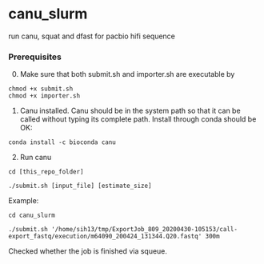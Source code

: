 # canu_slurm
run canu, squat and dfast for pacbio hifi sequence

### Prerequisites

0. Make sure that both submit.sh and importer.sh are executable by 

```
chmod +x submit.sh
chmod +x importer.sh
```

1. Canu installed. Canu should be in the system path so that it can be called without typing its complete path. Install through conda should be OK:

```
conda install -c bioconda canu
```

2. Run canu


```
cd [this_repo_folder]

./submit.sh [input_file] [estimate_size]
```

Example:

```
cd canu_slurm

./submit.sh '/home/sih13/tmp/ExportJob_809_20200430-105153/call-export_fastq/execution/m64090_200424_131344.Q20.fastq' 300m
```

Checked whether the job is finished via squeue.